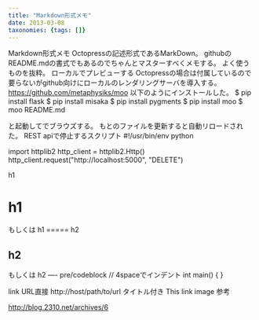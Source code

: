 ```yaml
---
title: "Markdown形式メモ"
date: 2013-03-08
taxonomies: {tags: []}
---
```


Markdown形式メモ
Octopressの記述形式であるMarkDown。
githubのREADME.mdの書式でもあるのでちゃんとマスターすべくメモする。
よく使うものを抜粋。
ローカルでプレビューする
Octopressの場合は付属しているので要らないがgithub向けにローカルのレンダリングサーバを導入する。
https://github.com/metaphysiks/moo
以下のようにインストールした。 \$ pip install flask \$ pip install
misaka \$ pip install pygments \$ pip install moo
$ moo README.md

と起動してでブラウズする。
もとのファイルを更新すると自動リロードされた。
REST apiで停止するスクリプト
#!/usr/bin/env python

import httplib2
http_client = httplib2.Http()
http_client.request("http://localhost:5000", "DELETE")

h1
# h1

もしくは h1 =====
h2
## h2

もしくは h2 —-
pre/codeblock
// 4spaceでインデント
int main()
{
}

link
URL直接 http://host/path/to/url タイトル付き This
link
image
参考

http://blog.2310.net/archives/6

